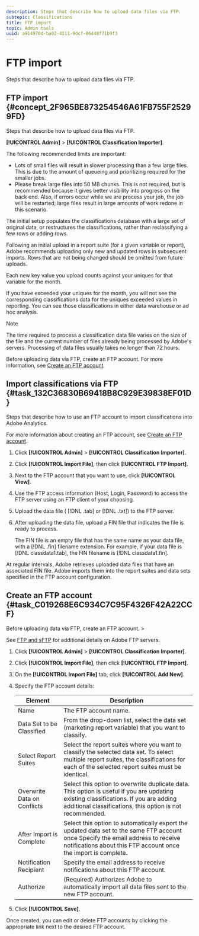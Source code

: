 ```yaml
---
description: Steps that describe how to upload data files via FTP.
subtopic: Classifications
title: FTP import
topic: Admin tools
uuid: a914970d-ba02-4111-9dcf-06448f71b9f3
---
```


# FTP import

Steps that describe how to upload data files via FTP.

## FTP import {#concept_2F965BE873254546A61FB755F25299FD}

Steps that describe how to upload data files via FTP.

**[!UICONTROL Admin]** > **[!UICONTROL Classification Importer]**.

The following recommended limits are important:

* Lots of small files will result in slower processing than a few large files. This is due to the amount of queueing and prioritizing required for the smaller jobs.
* Please break large files into 50 MB chunks. This is not required, but is recommended because it gives better visibility into progress on the back end. Also, if errors occur while we are process your job, the job will be restarted; large files result in large amounts of work redone in this scenario.

The initial setup populates the classifications database with a large set of original data, or restructures the classifications, rather than reclassifying a few rows or adding rows.

Following an initial upload in a report suite (for a given variable or report), Adobe recommends uploading only new and updated rows in subsequent imports. Rows that are not being changed should be omitted from future uploads.

Each new key value you upload counts against your uniques for that variable for the month.

If you have exceeded your uniques for the month, you will not see the corresponding classifications data for the uniques exceeded values in reporting. You can see those classifications in either data warehouse or ad hoc analysis.

>[!NOTE]
>
>The time required to process a classification data file varies on the size of the file and the current number of files already being processed by Adobe's servers. Processing of data files usually takes no longer than 72 hours.

Before uploading data via FTP, create an FTP account. For more information, see [Create an FTP account](/help/components/c-classifications2/c-classifications-importer/c-uploading-saint-data-files-via-ftp.md#task_C019268E6C934C7C95F4326F42A22CCF).

## Import classifications via FTP {#task_132C36830B69418B8C929E39838EF01D}

<!-- 

t_upload_a_saint_data_file_via_ftp.xml

 -->

Steps that describe how to use an FTP account to import classifications into Adobe Analytics.

For more information about creating an FTP account, see [Create an FTP account](/help/components/c-classifications2/c-classifications-importer/c-uploading-saint-data-files-via-ftp.md#task_C019268E6C934C7C95F4326F42A22CCF).

1. Click **[!UICONTROL Admin]** > **[!UICONTROL Classification Importer]**.
1. Click **[!UICONTROL Import File]**, then click **[!UICONTROL FTP Import]**.
1. Next to the FTP account that you want to use, click **[!UICONTROL View]**.
1. Use the FTP access information (Host, Login, Password) to access the FTP server using an FTP client of your choosing.
1. Upload the data file ( [!DNL .tab] or [!DNL .txt]) to the FTP server.
1. After uploading the data file, upload a FIN file that indicates the file is ready to process.

   The FIN file is an empty file that has the same name as your data file, with a [!DNL .fin] filename extension. For example, if your data file is [!DNL classdata1.tab], the FIN filename is [!DNL classdata1.fin].

At regular intervals, Adobe retrieves uploaded data files that have an associated FIN file. Adobe imports them into the report suites and data sets specified in the FTP account configuration.

## Create an FTP account {#task_C019268E6C934C7C95F4326F42A22CCF}

Before uploading data via FTP, create an FTP account. >

<!-- 

t_create_an_ftp_account.xml

 -->

See [FTP and sFTP](https://docs.adobe.com/content/help/en/analytics/export/ftp-and-sftp/ftp-overview.html) for additional details on Adobe FTP servers.

1. Click **[!UICONTROL Admin]** > **[!UICONTROL Classification Importer]**.
1. Click **[!UICONTROL Import File]**, then click **[!UICONTROL FTP Import]**.
1. On the **[!UICONTROL Import File]** tab, click **[!UICONTROL Add New]**.
1. Specify the FTP account details:

   |  Element  | Description  |
   |---|---|
   |  Name  | The FTP account name.  |
   |  Data Set to be Classified  | From the drop-down list, select the data set (marketing report variable) that you want to classify.  |
   |  Select Report Suites  | Select the report suites where you want to classify the selected data set. To select multiple report suites, the classifications for each of the selected report suites must be identical.  |
   |  Overwrite Data on Conflicts  | Select this option to overwrite duplicate data. This option is useful if you are updating existing classifications. If you are adding additional classifications, this option is not recommended.  |
   |  After Import is Complete  | Select this option to automatically export the updated data set to the same FTP account once Specify the email address to receive notifications about this FTP account once the import is complete.  |
   |  Notification Recipient  | Specify the email address to receive notifications about this FTP account.  |
   |  Authorize  | (Required) Authorizes Adobe to automatically import all data files sent to the new FTP account.  |

1. Click **[!UICONTROL Save]**.

Once created, you can edit or delete FTP accounts by clicking the appropriate link next to the desired FTP account.
